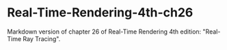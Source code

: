 # Real-Time-Rendering-4th-ch26
Markdown version of chapter 26 of Real-Time Rendering 4th edition: "Real-Time Ray Tracing".
